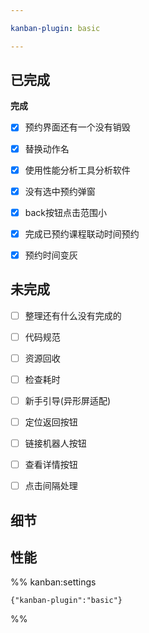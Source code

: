 ```yaml
---

kanban-plugin: basic

---
```


## 已完成

**完成**
- [x] 预约界面还有一个没有销毁
- [x] 替换动作名
- [x] 使用性能分析工具分析软件
- [x] 没有选中预约弹窗
- [x] back按钮点击范围小
- [x] 完成已预约课程联动时间预约
- [x] 预约时间变灰


## 未完成

- [ ] 整理还有什么没有完成的
- [ ] 代码规范
- [ ] 资源回收
- [ ] 检查耗时
- [ ] 新手引导(异形屏适配)
- [ ] 定位返回按钮
- [ ] 链接机器人按钮
- [ ] 查看详情按钮
- [ ] 点击间隔处理


## 细节



## 性能





%% kanban:settings
```
{"kanban-plugin":"basic"}
```
%%